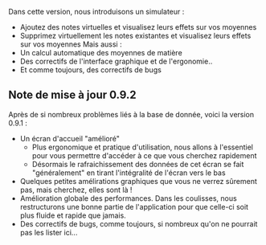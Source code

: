 Dans cette version, nous introduisons un simulateur :
- Ajoutez des notes virtuelles et visualisez leurs effets sur vos moyennes
- Supprimez virtuellement les notes existantes et visualisez leurs effets sur vos moyennes
Mais aussi :
- Un calcul automatique des moyennes de matière 
- Des correctifs de l'interface graphique et de l'ergonomie..
- Et comme toujours, des correctifs de bugs

## Note de mise à jour 0.9.2
Après de si nombreux problèmes liés à la base de donnée, voici la version 0.9.1 :
- Un écran d'accueil "amélioré"
  * Plus ergonomique et pratique d'utilisation, nous allons à l'essentiel pour vous permettre d'accéder à ce que vous cherchez rapidement
  * Désormais le rafraichissement des données de cet écran se fait "généralement" en tirant l'intégralité de l'écran vers le bas
- Quelques petites amélirations graphiques que vous ne verrez sûrement pas, mais cherchez, elles sont là !
- Amélioration globale des performances. Dans les coulisses, nous restructurons une bonne partie de l'application pour que celle-ci soit plus fluide et rapide que jamais. 
- Des correctifs de bugs, comme toujours, si nombreux qu'on ne pourrait pas les lister ici...